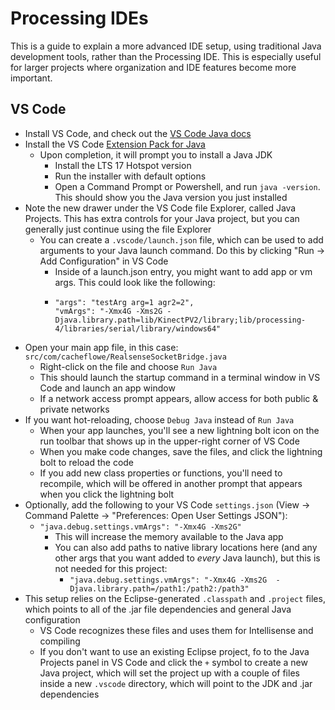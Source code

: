 # Processing IDEs

This is a guide to explain a more advanced IDE setup, using traditional Java development tools, rather than the Processing IDE. This is especially useful for larger projects where organization and IDE features become more important.

## VS Code

- Install VS Code, and check out the [VS Code Java docs](https://code.visualstudio.com/docs/java/java-tutorial)
- Install the VS Code [Extension Pack for Java](https://marketplace.visualstudio.com/items?itemName=vscjava.vscode-java-pack)
  - Upon completion, it will prompt you to install a Java JDK
    - Install the LTS 17 Hotspot version
    - Run the installer with default options
    - Open a Command Prompt or Powershell, and run `java -version`. This should show you the Java version you just installed
- Note the new drawer under the VS Code file Explorer, called Java Projects. This has extra controls for your Java project, but you can generally just continue using the file Explorer
  - You can create a `.vscode/launch.json` file, which can be used to add arguments to your Java launch command. Do this by clicking "Run -> Add Configuration" in VS Code
    - Inside of a launch.json entry, you might want to add app or vm args. This could look like the following:
    - ```
      "args": "testArg arg=1 agr2=2",
      "vmArgs": "-Xmx4G -Xms2G -Djava.library.path=lib/KinectPV2/library;lib/processing-4/libraries/serial/library/windows64"
      ```
- Open your main app file, in this case: `src/com/cacheflowe/RealsenseSocketBridge.java`
  - Right-click on the file and choose `Run Java`
  - This should launch the startup command in a terminal window in VS Code and launch an app window
  - If a network access prompt appears, allow access for both public & private networks
- If you want hot-reloading, choose `Debug Java` instead of `Run Java`
  - When your app launches, you'll see a new lightning bolt icon on the run toolbar that shows up in the upper-right corner of VS Code
  - When you make code changes, save the files, and click the lightning bolt to reload the code
  - If you add new class properties or functions, you'll need to recompile, which will be offered in another prompt that appears when you click the lightning bolt
- Optionally, add the following to your VS Code `settings.json` (View -> Command Palette -> "Preferences: Open User Settings JSON"):
  - `"java.debug.settings.vmArgs": "-Xmx4G -Xms2G"`
      - This will increase the memory available to the Java app
    - You can also add paths to native library locations here (and any other args that you want added to *every* Java launch), but this is not needed for this project:
      - `"java.debug.settings.vmArgs": "-Xmx4G -Xms2G  -Djava.library.path=/path1:/path2:/path3"`
- This setup relies on the Eclipse-generated `.classpath` and `.project` files, which points to all of the .jar file dependencies and general Java configuration
  - VS Code recognizes these files and uses them for Intellisense and compiling
  - If you don't want to use an existing Eclipse project, fo to the Java Projects panel in VS Code and click the `+` symbol to create a new Java project, which will set the project up with a couple of files inside a new `.vscode` directory, which will point to the JDK and .jar dependencies

